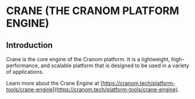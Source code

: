 # CRANE (THE CRANOM PLATFORM ENGINE)

## Introduction

Crane is the core engine of the Cranom platform. It is a lightweight, high-performance, and scalable platform that is designed to be used in a variety of applications. 

Learn more about the Crane Engine at [https://cranom.tech/platform-tools/crane-engine](https://cranom.tech/platform-tools/crane-engine).
